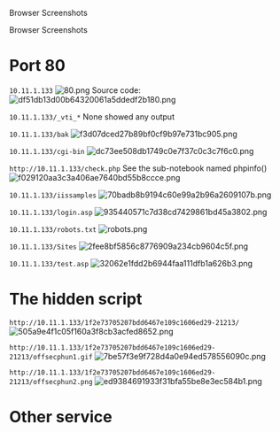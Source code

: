 Browser Screenshots

Browser Screenshots

# Port 80
`10.11.1.133`
![80.png](../../../_resources/5487fb1a9abe4d9d8c83eaf99fe1d65c.png)
Source code:
![df51db13d00b64320061a5ddedf2b180.png](../../../_resources/3a0748945ee24b2495032d1f186d1204.png)

`10.11.1.133/_vti_*`
None showed any output

`10.11.1.133/bak`
![f3d07dced27b89bf0cf9b97e731bc905.png](../../../_resources/d1bef66854064d5884dcde185a4a3397.png)

`10.11.1.133/cgi-bin`
![dc73ee508db1749c0e7f37c0c3c7f6c0.png](../../../_resources/c105c44478e1419199ba416d244bf33a.png)

`http://10.11.1.133/check.php`
See the sub-notebook named phpinfo()
![f029120aa3c3a406ae7640bd55b8ccce.png](../../../_resources/8871fa42266a4739bc76e332812b0b32.png)



`10.11.1.133/iissamples`
![70badb8b9194c60e99a2b96a2609107b.png](../../../_resources/f7a67bc486704c9fb774a63c2938d99c.png)

`10.11.1.133/login.asp`
![935440571c7d38cd7429861bd45a3802.png](../../../_resources/0581da30cf5a49108534f5b1855dcfe6.png)

`10.11.1.133/robots.txt`
![robots.png](../../../_resources/a8c52da3cf3c49b4811b3386e4be53c4.png)

`10.11.1.133/Sites`
![2fee8bf5856c8776909a234cb9604c5f.png](../../../_resources/0a544e50f62b4feeb5254a3cf1de78d9.png)


`10.11.1.133/test.asp`
![32062e1fdd2b6944faa111dfb1a626b3.png](../../../_resources/d408129509de4a93a3144b4502546d68.png)

# The hidden script
`http://10.11.1.133/1f2e73705207bdd6467e109c1606ed29-21213/`
![505a9e4f1c05f160a3f8cb3acfed8652.png](../../../_resources/b574d21e110a4c9a9afd95d253b369f0.png)

`http://10.11.1.133/1f2e73705207bdd6467e109c1606ed29-21213/offsecphun1.gif`
![7be57f3e9f728d4a0e94ed578556090c.png](../../../_resources/21abbd1341454e74a4f523ea2be04d39.png)

`http://10.11.1.133/1f2e73705207bdd6467e109c1606ed29-21213/offsecphun2.png`
![ed9384691933f31bfa55be8e3ec584b1.png](../../../_resources/4bfddf5bfa464e268c247946142048c1.png)












# Other service


